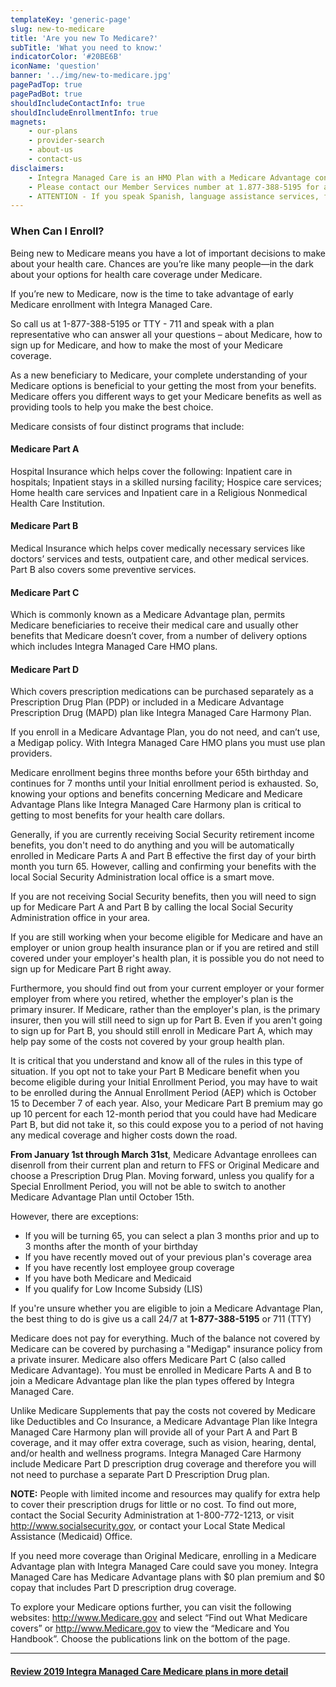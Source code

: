 ```yaml
---
templateKey: 'generic-page'
slug: new-to-medicare
title: 'Are you new To Medicare?'
subTitle: 'What you need to know:'
indicatorColor: '#20BE6B'
iconName: 'question'
banner: '../img/new-to-medicare.jpg'
pagePadTop: true
pagePadBot: true
shouldIncludeContactInfo: true
shouldIncludeEnrollmentInfo: true
magnets:
    - our-plans
    - provider-search
    - about-us
    - contact-us
disclaimers:
    - Integra Managed Care is an HMO Plan with a Medicare Advantage contract and a contract with the New York State Medicaid program. Enrollment in Integra Managed Care depends on contract renewal. This information is not a complete description of benefits. Limitations, copayments, and restrictions may apply. Benefits, premiums and/or co-payments/co-insurance may change on January 1 of each year. You must continue to pay your Medicare Part B premium. Certain plans are available to anyone who has both Medicaid from New York State and Medicare. Integra Managed Care complies with applicable Federal civil rights laws and does not discriminate on the basis of race, color, national origin, age, disability, or sex.
    - Please contact our Member Services number at 1.877-388-5195 for additional information (TTY users should call 711). Hours are Sunday through Saturday 8am to 8pm. NOTE - Between April 1 and September 30 Member Services hours for Saturday and Sunday will be operated by alternate technology.
    - ATTENTION - If you speak Spanish, language assistance services, free of charge, are available to you. Call 1-877-388-5195 (TTY 711). ATENCIÓN - si habla español, tiene a su disposición servicios gratuitos de asistencia lingüística. Llame al 1- 877-388-5195 (TTY 711). Assistance services for other languages are also available free of charge at the number above. All plan materials and information are available upon request in a different language or alternate formats such as braille, large print and audio.
---
```

### When Can I Enroll?

Being new to Medicare means you have a lot of important decisions to make about your health care. Chances are you’re like many people—in the dark about your options for health care coverage under Medicare.

If you’re new to Medicare, now is the time to take advantage of early Medicare enrollment with Integra Managed Care. 

So call us at 1-877-388-5195 or TTY - 711 and speak with a plan representative who can answer all your questions – about Medicare, how to sign up for Medicare, and how to make the most of your Medicare coverage.

As a new beneficiary to Medicare, your complete understanding of your Medicare options is beneficial to your getting the most from your benefits. Medicare offers you different ways to get your Medicare benefits as well as providing tools to help you make the best choice. 

Medicare consists of four distinct programs that include: 

#### Medicare Part A
Hospital Insurance which helps cover the following: Inpatient care in hospitals; Inpatient stays in a skilled nursing facility; Hospice care services; Home health care services and Inpatient care in a Religious Nonmedical Health Care Institution.

#### Medicare Part B
Medical Insurance which helps cover medically necessary services like doctors’ services and tests, outpatient care, and other medical services. Part B also covers some preventive services.

#### Medicare Part C
Which is commonly known as a Medicare Advantage plan, permits Medicare beneficiaries to receive their medical care and usually other benefits that Medicare doesn’t cover, from a number of delivery options which includes Integra Managed Care HMO plans.

#### Medicare Part D
Which covers prescription medications can be purchased separately as a Prescription Drug Plan (PDP) or included in a Medicare Advantage Prescription Drug (MAPD) plan like Integra Managed Care Harmony Plan.

If you enroll in a Medicare Advantage Plan, you do not need, and can’t use, a Medigap policy. With Integra Managed Care HMO plans you must use plan providers.

Medicare enrollment begins three months before your 65th birthday and continues for 7 months until your Initial enrollment period is exhausted. So, knowing your options and benefits concerning Medicare and Medicare Advantage Plans like Integra Managed Care Harmony plan is critical to getting to most benefits for your health care dollars. 

Generally, if you are currently receiving Social Security retirement income benefits, you don't need to do anything and you will be automatically enrolled in Medicare Parts A and Part B effective the first day of your birth month you turn 65. However, calling and confirming your benefits with the local Social Security Administration local office is a smart move.

If you are not receiving Social Security benefits, then you will need to sign up for Medicare Part A and Part B by calling the local Social Security Administration office in your area.

If you are still working when your become eligible for Medicare and have an employer or union group health insurance plan or if you are retired and still covered under your employer's health plan, it is possible you do not need to sign up for Medicare Part B right away. 

Furthermore, you should find out from your current employer or your former employer from where you retired, whether the employer's plan is the primary insurer. If Medicare, rather than the employer's plan, is the primary insurer, then you will still need to sign up for Part B. Even if you aren't going to sign up for Part B, you should still enroll in Medicare Part A, which may help pay some of the costs not covered by your group health plan.

It is critical that you understand and know all of the rules in this type of situation. If you opt not to take your Part B Medicare benefit when you become eligible during your Initial Enrollment Period, you may have to wait to be enrolled during the Annual Enrollment Period (AEP) which is October 15 to December 7 of each year. Also, your Medicare Part B premium may go up 10 percent for each 12-month period that you could have had Medicare Part B, but did not take it, so this could expose you to a period of not having any medical coverage and higher costs down the road.

**From January 1st through March 31st**, Medicare Advantage enrollees can disenroll from their current plan and return to FFS or Original Medicare and choose a Prescription Drug Plan.    Moving forward, unless you qualify for a Special Enrollment Period, you will not be able to switch to another Medicare Advantage Plan until October 15th.

However, there are exceptions:
* If you will be turning 65, you can select a plan 3 months prior and up to 3 months after the month of your birthday 
* If you have recently moved out of your previous plan's coverage area 
* If you have recently lost employee group coverage 
* If you have both Medicare and Medicaid 
* If you qualify for Low Income Subsidy (LIS)

If you're unsure whether you are eligible to join a Medicare Advantage Plan, the best thing to do is give us a call 24/7 at **1-877-388-5195** or 711 (TTY)

Medicare does not pay for everything. Much of the balance not covered by Medicare can be covered by purchasing a "Medigap" insurance policy from a private insurer. Medicare also offers Medicare Part C (also called Medicare Advantage). You must be enrolled in Medicare Parts A and B to join a Medicare Advantage plan like the plan types offered by Integra Managed Care. 

Unlike Medicare Supplements that pay the costs not covered by Medicare like Deductibles and Co Insurance, a Medicare Advantage Plan like Integra Managed Care Harmony plan will provide all of your Part A and Part B coverage, and it may offer extra coverage, such as vision, hearing, dental, and/or health and wellness programs. Integra Managed Care Harmony include Medicare Part D prescription drug coverage and therefore you will not need to purchase a separate Part D Prescription Drug plan. 

**NOTE:** People with limited income and resources may qualify for extra help to cover their prescription drugs for little or no cost. To find out more, contact the Social Security Administration at 1-800-772-1213, or visit http://www.socialsecurity.gov, or contact your Local State Medical Assistance (Medicaid) Office. 

If you need more coverage than Original Medicare, enrolling in a Medicare Advantage plan with Integra Managed Care could save you money. Integra Managed Care has Medicare Advantage plans with $0 plan premium and $0 copay that includes Part D prescription drug coverage.

To explore your Medicare options further, you can visit the following websites: http://www.Medicare.gov and select “Find out What Medicare covers” or http://www.Medicare.gov to view the “Medicare and You Handbook”. Choose the publications link on the bottom of the page.

---

#### [Review 2019 Integra Managed Care Medicare plans in more detail](/our-plans "Our Plans")

